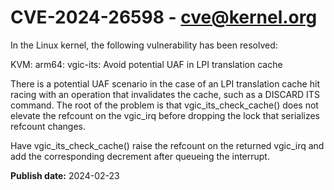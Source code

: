 # CVE-2024-26598 - cve@kernel.org

In the Linux kernel, the following vulnerability has been resolved:

KVM: arm64: vgic-its: Avoid potential UAF in LPI translation cache

There is a potential UAF scenario in the case of an LPI translation
cache hit racing with an operation that invalidates the cache, such
as a DISCARD ITS command. The root of the problem is that
vgic_its_check_cache() does not elevate the refcount on the vgic_irq
before dropping the lock that serializes refcount changes.

Have vgic_its_check_cache() raise the refcount on the returned vgic_irq
and add the corresponding decrement after queueing the interrupt.

**Publish date:** 2024-02-23
